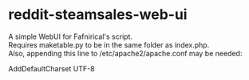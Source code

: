 reddit-steamsales-web-ui
========================

A simple WebUI for Fafnirical's script.  
Requires maketable.py to be in the same folder as index.php.  
Also, appending this line to /etc/apache2/apache.conf may be needed:  

AddDefaultCharset UTF-8
